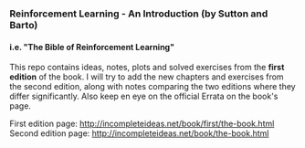 ### Reinforcement Learning - An Introduction (by Sutton and Barto)
#### i.e. "The Bible of Reinforcement Learning"

This repo contains ideas, notes, plots and solved exercises from the **first edition** of the book. I will try to add the new chapters and exercises from the second edition, along with notes comparing the two editions where they differ significantly. Also keep en eye on the official Errata on the book's page.

First edition page: http://incompleteideas.net/book/first/the-book.html
<br>
Second edition page: http://incompleteideas.net/book/the-book.html
